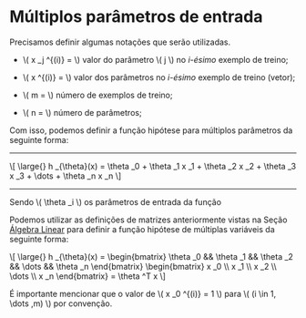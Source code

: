 # Múltiplos parâmetros de entrada

Precisamos definir algumas notações que serão utilizadas.

- \\( x _j ^{(i)} = \\) valor do parâmetro \\( j \\) no *i-ésimo* exemplo de treino;

- \\( x ^{(i)} = \\) valor dos parâmetros no *i-ésimo* exemplo de treino (vetor);

- \\( m = \\) número de exemplos de treino;

- \\( n = \\) número de parâmetros;

Com isso, podemos definir a função hipótese para múltiplos parâmetros da seguinte forma:

---

\\[
  \large{} h _{\theta}(x) = \theta _0 + \theta _1 x _1 + \theta _2 x _2 +
    \theta _3 x _3 + \dots + \theta _n x _n
\\]

---

Sendo \\( \theta _i \\) os parâmetros de entrada da função

Podemos utilizar as definições de matrizes anteriormente vistas na Seção [Álgebra Linear](../5/2-5.md)
para definir a função hipótese de múltiplas variáveis da seguinte forma:

\\[
  \large{} h _{\theta}(x) =
    \begin{bmatrix}
      \theta _0 && \theta _1 && \theta _2 && \dots && \theta _n
    \end{bmatrix}
    \begin{bmatrix}
      x _0 \\\\ x _1 \\\\ x _2 \\\\ \dots \\\\ x _n
    \end{bmatrix}
    = \theta ^T x
\\]

É importante mencionar que o valor de \\( x _0 ^{(i)} = 1 \\) para \\( (i \in 1, \dots ,m) \\) por convenção.
